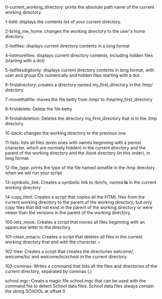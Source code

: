 0-current_working_directory: prints the absolute path name of the current working directory.

1-listit: displays the contents list of your current directory.

2-bring_me_home: changes the working directory to the user's home directory.

3-listfiles: displays current directory contents in a long format

4-listmorefiles: displays current directory contents, including hidden files (starting with a dot)

5-listfilesdigitonly: displays current directory contents in long format, with user and group IDs numerically and hidden files starting with a dot.

6-firstdirectory: creates a directory named my_first_directory in the /tmp/ directory.

7-movethatfile: moves the file betty from /tmp/ to /tmp/my_first_directory

8-firstdelete: Delete the file betty

9-firstdirdeletion: Deletes the directory my_first_directory that is in the /tmp directory.

10-back: changes the working directory to the previous one

11-lists: lists all files (even ones with names beginning with a period character, which are normally hidden) in the current directory and the parent of the working directory and the /boot directory (in this order), in long format.

12-file_type: prints the type of the file named iamafile in the /tmp directory when we will run your script

13-symbolic_link: Creates a symbolic link to /bin/ls, named __ls__ in the current working directory

14-copy_html: Creates a script that copies all the HTML files from the current working directory to the parent of the working directory, but only copy files that did not exist in the parent of the working directory or were newer than the versions in the parent of the working directory.

100-lets_move: Creates a script that moves all files beginning with an uppercase letter to the directory

101-clean_emacs: Creates a script that deletes all files in the current working directory that end with the character ~

102-tree: Creates a script that creates the directories welcome/, welcome/to/ and welcome/to/school in the current directory

103-commas: Writes a command that lists all the files and directories of the current directory, separated by commas (,)

school.mgc: Creats a magic file school.mgc that can be used with the command file to detect School data files. School data files always contain the string SCHOOL at offset 0
